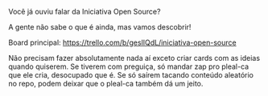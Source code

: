 Você já ouviu falar da Iniciativa Open Source?

A gente não sabe o que é ainda, mas vamos descobrir!

Board principal: https://trello.com/b/gesIlQdL/iniciativa-open-source

Não precisam fazer absolutamente nada aí exceto criar cards com as ideias quando quiserem. Se tiverem com preguiça, só mandar zap pro pleal-ca que ele cria, desocupado que é. Se só saírem tacando conteúdo aleatório no repo, podem deixar que o pleal-ca também dá um jeito.
